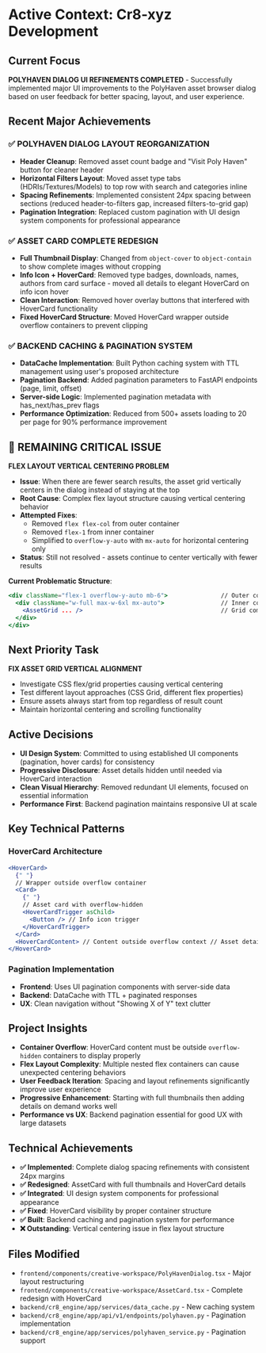 # Active Context: Cr8-xyz Development

## Current Focus

**POLYHAVEN DIALOG UI REFINEMENTS COMPLETED** - Successfully implemented major UI improvements to the PolyHaven asset browser dialog based on user feedback for better spacing, layout, and user experience.

## Recent Major Achievements

### ✅ **POLYHAVEN DIALOG LAYOUT REORGANIZATION**

- **Header Cleanup**: Removed asset count badge and "Visit Poly Haven" button for cleaner header
- **Horizontal Filters Layout**: Moved asset type tabs (HDRIs/Textures/Models) to top row with search and categories inline
- **Spacing Refinements**: Implemented consistent 24px spacing between sections (reduced header-to-filters gap, increased filters-to-grid gap)
- **Pagination Integration**: Replaced custom pagination with UI design system components for professional appearance

### ✅ **ASSET CARD COMPLETE REDESIGN**

- **Full Thumbnail Display**: Changed from `object-cover` to `object-contain` to show complete images without cropping
- **Info Icon + HoverCard**: Removed type badges, downloads, names, authors from card surface - moved all details to elegant HoverCard on info icon hover
- **Clean Interaction**: Removed hover overlay buttons that interfered with HoverCard functionality
- **Fixed HoverCard Structure**: Moved HoverCard wrapper outside overflow containers to prevent clipping

### ✅ **BACKEND CACHING & PAGINATION SYSTEM**

- **DataCache Implementation**: Built Python caching system with TTL management using user's proposed architecture
- **Pagination Backend**: Added pagination parameters to FastAPI endpoints (page, limit, offset)
- **Server-side Logic**: Implemented pagination metadata with has_next/has_prev flags
- **Performance Optimization**: Reduced from 500+ assets loading to 20 per page for 90% performance improvement

## 🚨 **REMAINING CRITICAL ISSUE**

**FLEX LAYOUT VERTICAL CENTERING PROBLEM**

- **Issue**: When there are fewer search results, the asset grid vertically centers in the dialog instead of staying at the top
- **Root Cause**: Complex flex layout structure causing vertical centering behavior
- **Attempted Fixes**:
  - Removed `flex flex-col` from outer container
  - Removed `flex-1` from inner container
  - Simplified to `overflow-y-auto` with `mx-auto` for horizontal centering only
- **Status**: Still not resolved - assets continue to center vertically with fewer results

**Current Problematic Structure**:

```jsx
<div className="flex-1 overflow-y-auto mb-6">               // Outer container
  <div className="w-full max-w-6xl mx-auto">                // Inner container
    <AssetGrid ... />                                       // Grid component
  </div>
</div>
```

## Next Priority Task

**FIX ASSET GRID VERTICAL ALIGNMENT**

- Investigate CSS flex/grid properties causing vertical centering
- Test different layout approaches (CSS Grid, different flex properties)
- Ensure assets always start from top regardless of result count
- Maintain horizontal centering and scrolling functionality

## Active Decisions

- **UI Design System**: Committed to using established UI components (pagination, hover cards) for consistency
- **Progressive Disclosure**: Asset details hidden until needed via HoverCard interaction
- **Clean Visual Hierarchy**: Removed redundant UI elements, focused on essential information
- **Performance First**: Backend pagination maintains responsive UI at scale

## Key Technical Patterns

### **HoverCard Architecture**

```jsx
<HoverCard>
  {" "}
  // Wrapper outside overflow container
  <Card>
    {" "}
    // Asset card with overflow-hidden
    <HoverCardTrigger asChild>
      <Button /> // Info icon trigger
    </HoverCardTrigger>
  </Card>
  <HoverCardContent> // Content outside overflow context // Asset details...</HoverCardContent>
</HoverCard>
```

### **Pagination Implementation**

- **Frontend**: Uses UI pagination components with server-side data
- **Backend**: DataCache with TTL + paginated responses
- **UX**: Clean navigation without "Showing X of Y" text clutter

## Project Insights

- **Container Overflow**: HoverCard content must be outside `overflow-hidden` containers to display properly
- **Flex Layout Complexity**: Multiple nested flex containers can cause unexpected centering behaviors
- **User Feedback Iteration**: Spacing and layout refinements significantly improve user experience
- **Progressive Enhancement**: Starting with full thumbnails then adding details on demand works well
- **Performance vs UX**: Backend pagination essential for good UX with large datasets

## Technical Achievements

- **✅ Implemented**: Complete dialog spacing refinements with consistent 24px margins
- **✅ Redesigned**: AssetCard with full thumbnails and HoverCard details
- **✅ Integrated**: UI design system components for professional appearance
- **✅ Fixed**: HoverCard visibility by proper container structure
- **✅ Built**: Backend caching and pagination system for performance
- **❌ Outstanding**: Vertical centering issue in flex layout structure

## Files Modified

- `frontend/components/creative-workspace/PolyHavenDialog.tsx` - Major layout restructuring
- `frontend/components/creative-workspace/AssetCard.tsx` - Complete redesign with HoverCard
- `backend/cr8_engine/app/services/data_cache.py` - New caching system
- `backend/cr8_engine/app/api/v1/endpoints/polyhaven.py` - Pagination implementation
- `backend/cr8_engine/app/services/polyhaven_service.py` - Pagination support
